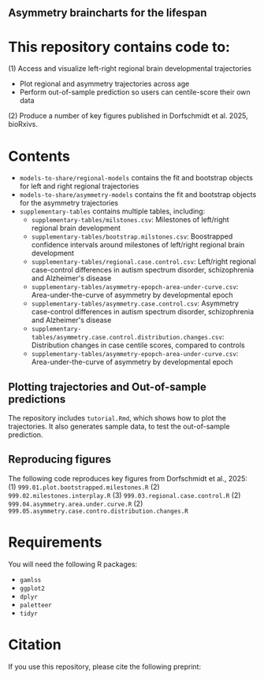 ## Asymmetry braincharts for the lifespan

# This repository contains code to:

(1) Access and visualize left-right regional brain developmental trajectories
 - Plot regional and asymmetry trajectories across age
 - Perform out-of-sample prediction so users can centile-score their own data

(2) Produce a number of key figures published in Dorfschmidt et al. 2025, bioRxivs. 


# Contents
 - `models-to-share/regional-models` contains the fit and bootstrap objects for left and right regional trajectories
 - `models-to-share/asymmetry-models` contains the fit and bootstrap objects for the asymmetry trajectories
 - `supplementary-tables` contains multiple tables, including:
      - `supplementary-tables/milstones.csv`: Milestones of left/right regional brain development
      - `supplementary-tables/bootstrap.milstones.csv`: Boostrapped confidence intervals around milestones of left/right regional brain development
      - `supplementary-tables/regional.case.control.csv`: Left/right regional case-control differences in autism spectrum disorder, schizophrenia and Alzheimer's disease
      - `supplementary-tables/asymmetry-epopch-area-under-curve.csv`: Area-under-the-curve of asymmetry by developmental epoch
      - `supplementary-tables/asymmetry.case.control.csv`: Asymmetry case-control differences in autism spectrum disorder, schizophrenia and Alzheimer's disease
      - `supplementary-tables/asymmetry.case.control.distribution.changes.csv`: Distribution changes in case centile scores, compared to controls
      - `supplementary-tables/asymmetry-epopch-area-under-curve.csv`: Area-under-the-curve of asymmetry by developmental epoch


## Plotting trajectories and Out-of-sample predictions
The repository includes `tutorial.Rmd`, which shows how to plot the trajectories. It also generates sample data, to test the out-of-sample prediction. 

## Reproducing figures
The following code reproduces key figures from Dorfschmidt et al., 2025:
(1) `999.01.plot.bootstrapped.milestones.R`
(2) `999.02.milestones.interplay.R`
(3) `999.03.regional.case.control.R`
(2) `999.04.asymmetry.area.under.curve.R`
(2) `999.05.asymmetry.case.contro.distribution.changes.R`


# Requirements
You will need the following R packages:
- `gamlss`
- `ggplot2`
- `dplyr`
- `paletteer`
- `tidyr`

# Citation
If you use this repository, please cite the following preprint:


